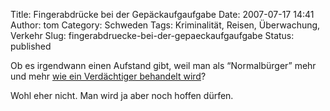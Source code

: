 Title: Fingerabdrücke bei der Gepäckaufgaufgabe
Date: 2007-07-17 14:41
Author: tom
Category: Schweden
Tags: Kriminalität, Reisen, Überwachung, Verkehr
Slug: fingerabdruecke-bei-der-gepaeckaufgaufgabe
Status: published

Ob es irgendwann einen Aufstand gibt, weil man als “Normalbürger” mehr
und mehr [wie ein Verdächtiger behandelt
wird](http://www.sr.se/cgi-bin/International/nyhetssidor/artikel.asp?ProgramID=2108&Nyheter=&format=1&artikel=1485393)?

Wohl eher nicht. Man wird ja aber noch hoffen dürfen.

